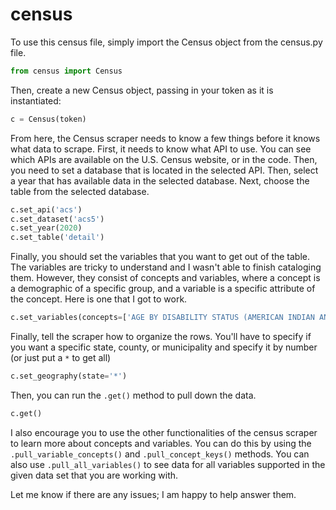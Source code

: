 # census
 
To use this census file, simply import the Census object from the census.py file.

```python
from census import Census
```

Then, create a new Census object, passing in your token as it is instantiated:

```python
c = Census(token)
```

From here, the Census scraper needs to know a few things before it knows what data to scrape. First, it needs to know what API to use. You can see which APIs are available on the U.S. Census website, or in the code. Then, you need to set a database that is located in the selected API. Then, select a year that has available data in the selected database. Next, choose the table from the selected database.

```python
c.set_api('acs')
c.set_dataset('acs5')
c.set_year(2020)
c.set_table('detail')
```

Finally, you should set the variables that you want to get out of the table. The variables are tricky to understand and I wasn't able to finish cataloging them. However, they consist of concepts and variables, where a concept is a demographic of a specific group, and a variable is a specific attribute of the concept. Here is one that I got to work.

```python
c.set_variables(concepts=['AGE BY DISABILITY STATUS (AMERICAN INDIAN AND ALASKA NATIVE ALONE)', 'AGE BY DISABILITY STATUS BY POVERTY STATUS'], variables=['NAME', 'B19001B_012E', 'B24022_060M', 'B24022_060MA', 'B24022_060E'])
```

Finally, tell the scraper how to organize the rows. You'll have to specify if you want a specific state, county, or municipality and specify it by number (or just put a `*` to get all)

```python
c.set_geography(state='*')
```

Then, you can run the `.get()` method to pull down the data.

```python
c.get()
```

I also encourage you to use the other functionalities of the census scraper to learn more about concepts and variables. You can do this by using the `.pull_variable_concepts()` and `.pull_concept_keys()` methods. You can also use `.pull_all_variables()` to see data for all variables supported in the given data set that you are working with.

Let me know if there are any issues; I am happy to help answer them.
